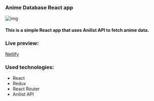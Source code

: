 ### Anime Database React app

![img](https://i.imgur.com/mOnCbMD.jpg)

#### This is a simple React app that uses Anilist API to fetch anime data.

### Live preview:
[Netlify](https://tv-anime.netlify.app/)

### Used technologies:
- React
- Redux
- React Router
- Anilist API
